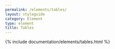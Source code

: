```yaml
---
permalink: /elements/tables/
layout: styleguide
category: Element
type: element
title: Tables
---
```


{% include documentation/elements/tables.html %}